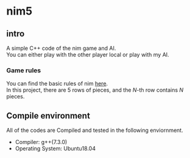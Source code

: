 # nim5

## intro

A simple C++ code of the nim game and AI.  
You can either play with the other player local or play with my AI.

### Game rules

You can find the basic rules of nim [here](https://en.wikipedia.org/wiki/Nim).  
In this project, there are 5 rows of pieces, and the _N_-th row contains _N_ pieces.  

## Compile environment

All of the codes are Compiled and tested in the following enviornment.  
 - Compiler: g++(7.3.0)
 - Operating System: Ubuntu18.04
